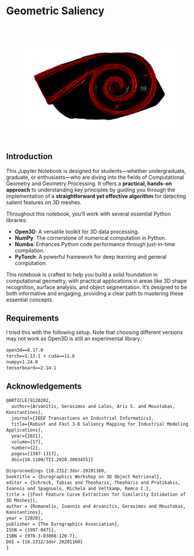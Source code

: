 # Geometric Saliency

<br/><br/>
<div align="center">
    <img src = "./resources/img/saliency_vis.png", width = 420, aligh=center />
</div>
<br/><br/>

## Introduction

This Jupyter Notebook is designed for students—whether undergraduate, graduate, or enthusiasts—who are diving into the fields of Computational Geometry and Geometry Processing. It offers a **practical, hands-on approach** to understanding key principles by guiding you through the implementation of a **straightforward yet effective algorithm** for detecting salient features on 3D meshes.

Throughout this notebook, you’ll work with several essential Python libraries:
- **Open3D**: A versatile toolkit for 3D data processing.
- **NumPy**: The cornerstone of numerical computation in Python.
- **Numba**: Enhances Python code performance through just-in-time compilation.
- **PyTorch**: A powerful framework for deep learning and general computation.

This notebook is crafted to help you build a solid foundation in computational geometry, with practical applications in areas like 3D shape recognition, surface analysis, and object segmentation. It’s designed to be both informative and engaging, providing a clear path to mastering these essential concepts.
 


## Requirements

I tried this with the following setup. Note that choosing different versions may not work as Open3D is still an experimental library.

```
open3d==0.17.0
torch==1.13.1 + cuda==11.6
numpy=1.24.0
tensorboard==2.14.1
```

## Acknowledgements
```
@ARTICLE{9120202,
  author={Arvanitis, Gerasimos and Lalos, Aris S. and Moustakas, Konstantinos},
  journal={IEEE Transactions on Industrial Informatics}, 
  title={Robust and Fast 3-D Saliency Mapping for Industrial Modeling Applications}, 
  year={2021},
  volume={17},
  number={2},
  pages={1307-1317},
  doi={10.1109/TII.2020.3003455}}
```
```
@inproceedings {10.2312:3dor.20201160,
booktitle = {Eurographics Workshop on 3D Object Retrieval},
editor = {Schreck, Tobias and Theoharis, Theoharis and Pratikakis, Ioannis and Spagnuolo, Michela and Veltkamp, Remco C.},
title = {{Fast Feature Curve Extraction for Similarity Estimation of 3D Meshes}},
author = {Romanelis, Ioannis and Arvanitis, Gerasimos and Moustakas, Konstantinos},
year = {2020},
publisher = {The Eurographics Association},
ISSN = {1997-0471},
ISBN = {978-3-03868-126-7},
DOI = {10.2312/3dor.20201160}
}
```
